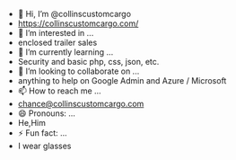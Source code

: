 - 👋 Hi, I’m @collinscustomcargo
- https://collinscustomcargo.com/
- 👀 I’m interested in ...
- enclosed trailer sales
- 🌱 I’m currently learning ...
- Security and basic php, css, json, etc.
- 💞️ I’m looking to collaborate on ...
- anything to help on Google Admin and Azure / Microsoft
- 📫 How to reach me ...
- chance@collinscustomcargo.com
- 😄 Pronouns: ...
- He,Him
- ⚡ Fun fact: ...
- I wear glasses

<!---
collinscustomcargo/collinscustomcargo is a ✨ special ✨ repository because its `README.md` (this file) appears on your GitHub profile.
You can click the Preview link to take a look at your changes.
--->
